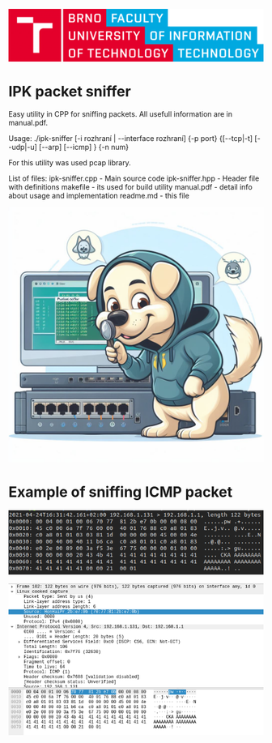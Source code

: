 ![Vut fit logo](doc/vut_fit_logo.png)
# IPK packet sniffer
Easy utility in CPP for sniffing packets.
All usefull information are in manual.pdf.

Usage: ./ipk-sniffer [-i rozhraní | --interface rozhraní] {-p ­­port} {[--tcp|-t] [--udp|-u] [--arp] [--icmp] } {-n num}

For this utility was used pcap library.

List of files:
ipk-sniffer.cpp - Main source code
ipk-sniffer.hpp - Header file with definitions
makefile        - its used for build utility
manual.pdf      - detail info about usage and implementation
readme.md       - this file


![Vut fit logo](doc/sniffing.jpeg)


# Example of sniffing ICMP packet

![Vut fit logo](doc/Testing/any/sniffer-any-icmp.png)

![Vut fit logo](doc/Testing/any/wireshark-any-icmp.png)
